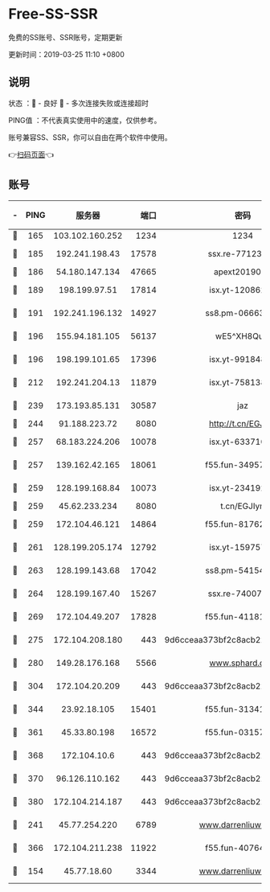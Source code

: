 # Free-SS-SSR

免费的SS账号、SSR账号，定期更新

更新时间：2019-03-25 11:10 +0800

## 说明

状态     ：🙂 - 良好 🙁 - 多次连接失败或连接超时

PING值   ：不代表真实使用中的速度，仅供参考。

账号兼容SS、SSR，你可以自由在两个软件中使用。

👉[扫码页面](https://liesauer.github.io/Free-SS-SSR/)👈

## 账号

|-|PING|服务器|端口|密码|加密方式|区域|
|:----:|:----:|:-----:|-----:|:----:|:----:|:----:|
|🙂|165|103.102.160.252|1234|1234|rc4-md5|JP|
|🙂|185|192.241.198.43|17578|ssx.re-77123954|aes-256-cfb|US|
|🙂|186|54.180.147.134|47665|apext2019001|chacha20|KR|
|🙂|189|198.199.97.51|17814|isx.yt-12086215|aes-256-cfb|US|
|🙂|191|192.241.196.132|14927|ss8.pm-06663681|aes-256-cfb|US|
|🙂|196|155.94.181.105|56137|wE5^XH8Quw|aes-256-cfb|US|
|🙂|196|198.199.101.65|17396|isx.yt-99184833|aes-256-cfb|US|
|🙂|212|192.241.204.13|11879|isx.yt-75813840|aes-256-cfb|US|
|🙂|239|173.193.85.131|30587|jaz|aes-256-cfb|US|
|🙂|244|91.188.223.72|8080|http://t.cn/EGJIyrl|rc4-md5|RU|
|🙂|257|68.183.224.206|10078|isx.yt-63371091|aes-256-cfb|SG|
|🙂|257|139.162.42.165|18061|f55.fun-34957987|aes-256-cfb|SG|
|🙂|259|128.199.168.84|10073|isx.yt-23419298|aes-256-cfb|SG|
|🙂|259|45.62.233.234|8080|t.cn/EGJIyrl|rc4-md5|CA|
|🙂|259|172.104.46.121|14864|f55.fun-81762939|aes-256-cfb|SG|
|🙂|261|128.199.205.174|12792|isx.yt-15975702|aes-256-cfb|SG|
|🙂|263|128.199.143.68|17042|ss8.pm-54154512|aes-256-cfb|SG|
|🙂|264|128.199.167.40|15267|ssx.re-74007655|aes-256-cfb|SG|
|🙂|269|172.104.49.207|17828|f55.fun-41181954|aes-256-cfb|SG|
|🙂|275|172.104.208.180|443|9d6cceaa373bf2c8acb22e60b6a58be6|aes-256-cfb|US|
|🙂|280|149.28.176.168|5566|www.sphard.com|aes-256-cfb|AU|
|🙂|304|172.104.20.209|443|9d6cceaa373bf2c8acb22e60b6a58be6|aes-256-cfb|US|
|🙂|344|23.92.18.105|15401|f55.fun-31341168|aes-256-cfb|US|
|🙂|361|45.33.80.198|16572|f55.fun-03157476|aes-256-cfb|US|
|🙂|368|172.104.10.6|443|9d6cceaa373bf2c8acb22e60b6a58be6|aes-256-cfb|US|
|🙂|370|96.126.110.162|443|9d6cceaa373bf2c8acb22e60b6a58be6|aes-256-cfb|US|
|🙂|380|172.104.214.187|443|9d6cceaa373bf2c8acb22e60b6a58be6|aes-256-cfb|US|
|🙂|241|45.77.254.220|6789|www.darrenliuwei.com|aes-256-cfb|SG|
|🙂|366|172.104.211.238|11922|f55.fun-40764829|aes-256-cfb|US|
|🙁|154|45.77.18.60|3344|www.darrenliuwei.com|aes-256-cfb|JP|
